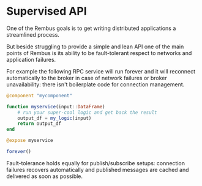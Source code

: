 # Supervised API

One of the Rembus goals is to get writing distributed applications a streamlined process.

But beside struggling to provide a simple and lean API one of the main points of Rembus is
its ability to be fault-tolerant respect to networks and application failures.

For example the following RPC service will run forever and it will reconnect
automatically to the broker in case of network failures or broker unavailability: there
isn't boilerplate code for connection management.

```julia
@component "mycomponent"

function myservice(input::DataFrame)
    # run your super-cool logic and get back the result
    output_df = my_logic(input)
    return output_df
end

@expose myservice

forever()
```

Fault-tolerance holds equally for publish/subscribe setups: connection failures recovers
automatically and published messages are cached and delivered as soon as possible.
